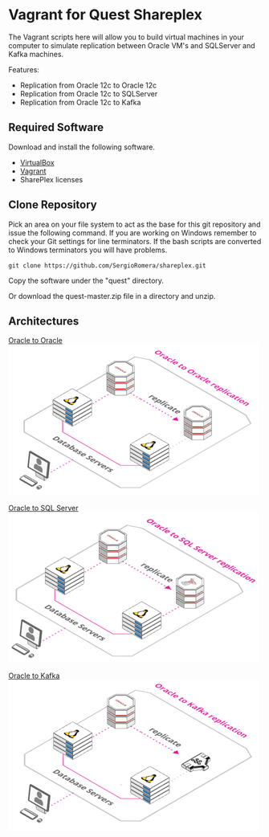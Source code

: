 # Vagrant for Quest Shareplex

The Vagrant scripts here will allow you to build virtual machines in your computer to simulate replication between Oracle VM's and SQLServer and Kafka machines.

Features:

* Replication from Oracle 12c to Oracle 12c
* Replication from Oracle 12c to SQLServer
* Replication from Oracle 12c to Kafka

## Required Software

Download and install the following software.

* [VirtualBox](https://www.virtualbox.org/wiki/Downloads)
* [Vagrant](https://www.vagrantup.com/downloads.html)
* SharePlex licenses

## Clone Repository

Pick an area on your file system to act as the base for this git repository and issue the following command. If you are working on Windows remember to check your Git settings for line terminators. If the bash scripts are converted to Windows terminators you will have problems.

```
git clone https://github.com/SergioRomera/shareplex.git
```

Copy the software under the "quest" directory.

Or download the quest-master.zip file in a directory and unzip.


## Architectures

[Oracle to Oracle](https://arcentry.com/app/embed.html?id=c990c073-db50-4560-84fe-813ebbe44f21)
![Oracle to Oracle](oracle-to-oracle.png)


[Oracle to SQL Server](https://arcentry.com/app/embed.html?id=d49e0999-c6a2-4d6e-a0eb-8a3363dc6172)
![Oracle to SQL Server](oracle-to-sqlserver.png)


[Oracle to Kafka](https://arcentry.com/app/embed.html?id=04e162c7-2263-47a7-aa0c-42dfc0d139ac)
![Oracle to Kafka](oracle-to-kafka.png)

